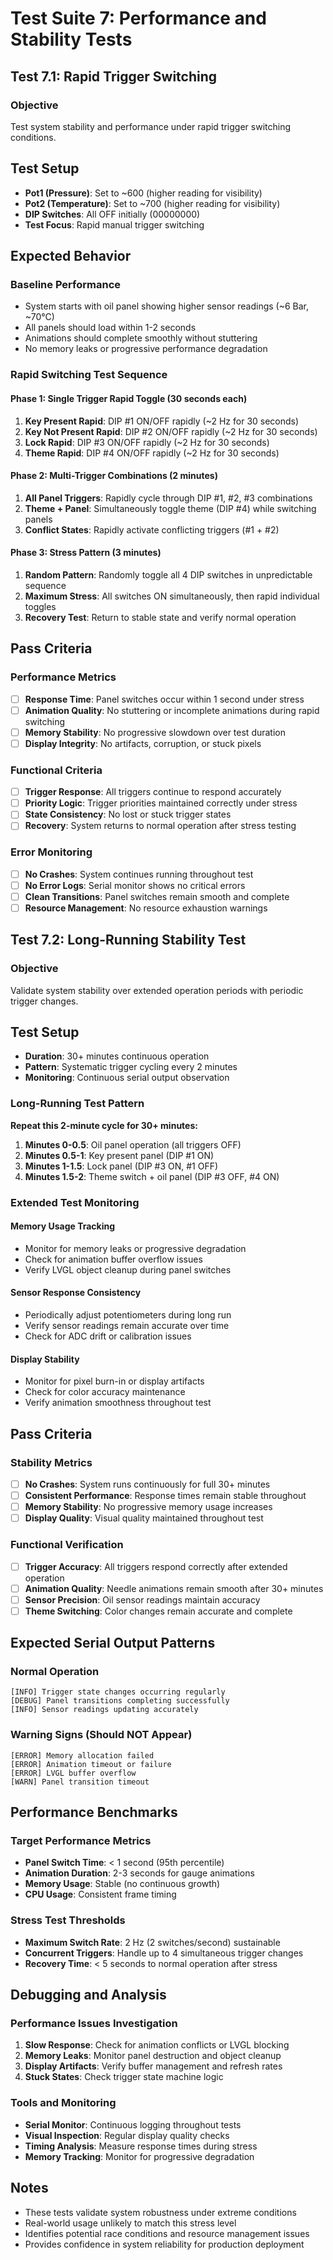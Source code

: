 # Test Suite 7: Performance and Stability Tests

## Test 7.1: Rapid Trigger Switching

### Objective
Test system stability and performance under rapid trigger switching conditions.

## Test Setup
- **Pot1 (Pressure)**: Set to ~600 (higher reading for visibility)
- **Pot2 (Temperature)**: Set to ~700 (higher reading for visibility)  
- **DIP Switches**: All OFF initially (00000000)
- **Test Focus**: Rapid manual trigger switching

## Expected Behavior

### Baseline Performance
- System starts with oil panel showing higher sensor readings (~6 Bar, ~70°C)
- All panels should load within 1-2 seconds
- Animations should complete smoothly without stuttering
- No memory leaks or progressive performance degradation

### Rapid Switching Test Sequence

#### Phase 1: Single Trigger Rapid Toggle (30 seconds each)
1. **Key Present Rapid**: DIP #1 ON/OFF rapidly (~2 Hz for 30 seconds)
2. **Key Not Present Rapid**: DIP #2 ON/OFF rapidly (~2 Hz for 30 seconds)  
3. **Lock Rapid**: DIP #3 ON/OFF rapidly (~2 Hz for 30 seconds)
4. **Theme Rapid**: DIP #4 ON/OFF rapidly (~2 Hz for 30 seconds)

#### Phase 2: Multi-Trigger Combinations (2 minutes)
1. **All Panel Triggers**: Rapidly cycle through DIP #1, #2, #3 combinations
2. **Theme + Panel**: Simultaneously toggle theme (DIP #4) while switching panels
3. **Conflict States**: Rapidly activate conflicting triggers (#1 + #2)

#### Phase 3: Stress Pattern (3 minutes)
1. **Random Pattern**: Randomly toggle all 4 DIP switches in unpredictable sequence
2. **Maximum Stress**: All switches ON simultaneously, then rapid individual toggles
3. **Recovery Test**: Return to stable state and verify normal operation

## Pass Criteria

### Performance Metrics
- [ ] **Response Time**: Panel switches occur within 1 second under stress
- [ ] **Animation Quality**: No stuttering or incomplete animations during rapid switching
- [ ] **Memory Stability**: No progressive slowdown over test duration
- [ ] **Display Integrity**: No artifacts, corruption, or stuck pixels

### Functional Criteria  
- [ ] **Trigger Response**: All triggers continue to respond accurately
- [ ] **Priority Logic**: Trigger priorities maintained correctly under stress
- [ ] **State Consistency**: No lost or stuck trigger states
- [ ] **Recovery**: System returns to normal operation after stress testing

### Error Monitoring
- [ ] **No Crashes**: System continues running throughout test
- [ ] **No Error Logs**: Serial monitor shows no critical errors
- [ ] **Clean Transitions**: Panel switches remain smooth and complete
- [ ] **Resource Management**: No resource exhaustion warnings

## Test 7.2: Long-Running Stability Test

### Objective
Validate system stability over extended operation periods with periodic trigger changes.

## Test Setup
- **Duration**: 30+ minutes continuous operation
- **Pattern**: Systematic trigger cycling every 2 minutes
- **Monitoring**: Continuous serial output observation

### Long-Running Test Pattern
**Repeat this 2-minute cycle for 30+ minutes:**

1. **Minutes 0-0.5**: Oil panel operation (all triggers OFF)
2. **Minutes 0.5-1**: Key present panel (DIP #1 ON)
3. **Minutes 1-1.5**: Lock panel (DIP #3 ON, #1 OFF)  
4. **Minutes 1.5-2**: Theme switch + oil panel (DIP #3 OFF, #4 ON)

### Extended Test Monitoring

#### Memory Usage Tracking
- Monitor for memory leaks or progressive degradation
- Check for animation buffer overflow issues
- Verify LVGL object cleanup during panel switches

#### Sensor Response Consistency
- Periodically adjust potentiometers during long run
- Verify sensor readings remain accurate over time
- Check for ADC drift or calibration issues

#### Display Stability
- Monitor for pixel burn-in or display artifacts
- Check for color accuracy maintenance
- Verify animation smoothness throughout test

## Pass Criteria

### Stability Metrics
- [ ] **No Crashes**: System runs continuously for full 30+ minutes
- [ ] **Consistent Performance**: Response times remain stable throughout
- [ ] **Memory Stability**: No progressive memory usage increases
- [ ] **Display Quality**: Visual quality maintained throughout test

### Functional Verification
- [ ] **Trigger Accuracy**: All triggers respond correctly after extended operation
- [ ] **Animation Quality**: Needle animations remain smooth after 30+ minutes
- [ ] **Sensor Precision**: Oil sensor readings maintain accuracy
- [ ] **Theme Switching**: Color changes remain accurate and complete

## Expected Serial Output Patterns

### Normal Operation
```
[INFO] Trigger state changes occurring regularly
[DEBUG] Panel transitions completing successfully
[INFO] Sensor readings updating accurately
```

### Warning Signs (Should NOT Appear)
```
[ERROR] Memory allocation failed
[ERROR] Animation timeout or failure  
[ERROR] LVGL buffer overflow
[WARN] Panel transition timeout
```

## Performance Benchmarks

### Target Performance Metrics
- **Panel Switch Time**: < 1 second (95th percentile)
- **Animation Duration**: 2-3 seconds for gauge animations
- **Memory Usage**: Stable (no continuous growth)
- **CPU Usage**: Consistent frame timing

### Stress Test Thresholds
- **Maximum Switch Rate**: 2 Hz (2 switches/second) sustainable
- **Concurrent Triggers**: Handle up to 4 simultaneous trigger changes
- **Recovery Time**: < 5 seconds to normal operation after stress

## Debugging and Analysis

### Performance Issues Investigation
1. **Slow Response**: Check for animation conflicts or LVGL blocking
2. **Memory Leaks**: Monitor panel destruction and object cleanup
3. **Display Artifacts**: Verify buffer management and refresh rates
4. **Stuck States**: Check trigger state machine logic

### Tools and Monitoring
- **Serial Monitor**: Continuous logging throughout tests
- **Visual Inspection**: Regular display quality checks
- **Timing Analysis**: Measure response times during stress
- **Memory Tracking**: Monitor for progressive degradation

## Notes
- These tests validate system robustness under extreme conditions
- Real-world usage unlikely to match this stress level
- Identifies potential race conditions and resource management issues
- Provides confidence in system reliability for production deployment